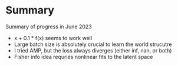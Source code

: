 Summary
===============================

Summary of progress in June 2023

- x + 0.1 * f(x) seems to work well
- Large batch size is absolutely crucial to learn the world strucutre
- I tried AMP, but the loss always diverges (either inf, nan, or both)
- Fisher info idea requries nonlinear fits to the latent space